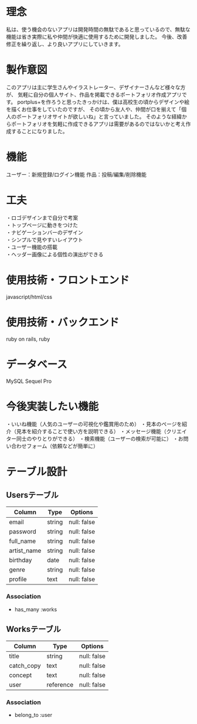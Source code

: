# 理念
私は、使う機会のないアプリは開発時間の無駄であると思っているので、無駄な機能は省き実際に私や仲間が快適に使用するために開発しました。
今後、改善修正を繰り返し、より良いアプリにしていきます。

# 製作意図
このアプリは主に学生さんやイラストレーター、デザイナーさんなど様々な方が、
気軽に自分の個人サイト、作品を掲載できるポートフォリオ作成アプリです。
portplus+を作ろうと思ったきっかけは、僕は高校生の頃からデザインや絵を描くお仕事をしていたのですが、
その頃から友人や、仲間が口を揃えて「個人のポートフォリオサイトが欲しいね」と言っていました。
そのような経緯からポートフォリオを気軽に作成できるアプリは需要があるのではないかと考え作成することになりました。

# 機能
ユーザー：新規登録/ログイン機能
作品：投稿/編集/削除機能

# 工夫
・ロゴデザインまで自分で考案  
・トップページに動きをつけた  
・ナビゲーションバーのデザイン  
・シンプルで見やすいレイアウト  
・ユーザー機能の搭載  
・ヘッダー画像による個性の演出ができる  

# 使用技術・フロントエンド
javascript/html/css

# 使用技術・バックエンド
ruby on rails, ruby

# データベース
MySQL Sequel Pro

# 今後実装したい機能
・いいね機能（人気のユーザーの可視化や鑑賞用のため）
・見本のページを紹介（見本を紹介することで使い方を説明できる）
・メッセージ機能（クリエイター同士のやりとりができる）
・検索機能（ユーザーの検索が可能に）
・お問い合わせフォーム（依頼などが簡単に）




# テーブル設計

## Usersテーブル

| Column          | Type   | Options     |
| --------------- | ------ | ----------- |
| email           | string | null: false |
| password        | string | null: false |
| full_name       | string | null: false |
| artist_name     | string | null: false |
| birthday        | date   | null: false |
| genre           | string | null: false |
| profile         | text   | null: false |

### Association
- has_many :works

## Worksテーブル

| Column       | Type          | Options     |
| ------------ | ------------- | ----------- |
| title        | string        | null: false |
| catch_copy   | text          | null: false |
| concept      | text          | null: false |
| user         | reference     | null: false |

### Association
- belong_to :user